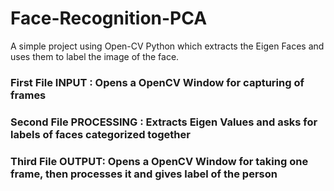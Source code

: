 # Face-Recognition-PCA
A simple project using Open-CV Python which extracts the Eigen Faces and uses them to label the image of the face.
### First File INPUT : Opens a OpenCV Window for capturing of frames
### Second File PROCESSING : Extracts Eigen Values and asks for labels of faces categorized together
### Third File OUTPUT: Opens a OpenCV Window for taking one frame, then processes it and gives label of the person
